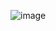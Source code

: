 ![image](https://github.com/rolando1803/Joomla-4---crear-sitio-web/assets/55965131/4ef8157e-d267-44ad-8aea-4252a72224c7)
